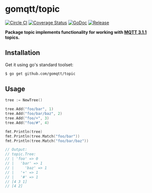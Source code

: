 # gomqtt/topic

[![Circle CI](https://img.shields.io/circleci/project/gomqtt/topic.svg)](https://circleci.com/gh/gomqtt/topic)
[![Coverage Status](https://coveralls.io/repos/gomqtt/topic/badge.svg?branch=master&service=github)](https://coveralls.io/github/gomqtt/topic?branch=master)
[![GoDoc](https://godoc.org/github.com/gomqtt/topic?status.svg)](http://godoc.org/github.com/gomqtt/topic)
[![Release](https://img.shields.io/github/release/gomqtt/topic.svg)](https://github.com/gomqtt/topic/releases)

**Package topic implements functionality for working with [MQTT 3.1.1](http://docs.oasis-open.org/mqtt/mqtt/v3.1.1/) topics.**

## Installation

Get it using go's standard toolset:

```bash
$ go get github.com/gomqtt/topic
```

## Usage

```go
tree := NewTree()

tree.Add("foo/bar", 1)
tree.Add("foo/bar/baz", 2)
tree.Add("foo/+", 3)
tree.Add("foo/#", 4)

fmt.Println(tree)
fmt.Println(tree.Match("foo/bar"))
fmt.Println(tree.Match("foo/bar/baz"))

// Output:
// topic.Tree:
// | 'foo' => 0
// |   'bar' => 1
// |     'baz' => 1
// |   '+' => 1
// |   '#' => 1
// [4 3 1]
// [4 2]
```
